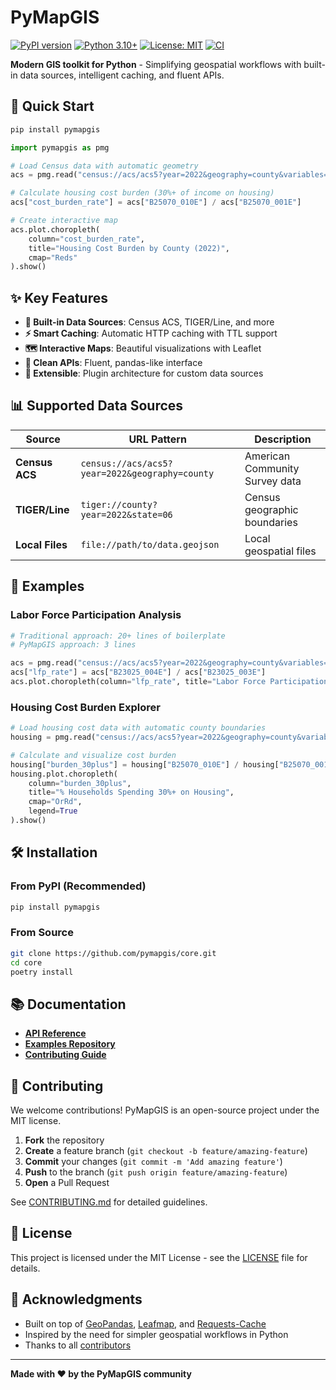 # PyMapGIS

[![PyPI version](https://badge.fury.io/py/pymapgis.svg)](https://badge.fury.io/py/pymapgis)
[![Python 3.10+](https://img.shields.io/badge/python-3.10+-blue.svg)](https://www.python.org/downloads/)
[![License: MIT](https://img.shields.io/badge/License-MIT-yellow.svg)](https://opensource.org/licenses/MIT)
[![CI](https://github.com/pymapgis/core/workflows/CI/badge.svg)](https://github.com/pymapgis/core/actions)

**Modern GIS toolkit for Python** - Simplifying geospatial workflows with built-in data sources, intelligent caching, and fluent APIs.

## 🚀 Quick Start

```bash
pip install pymapgis
```

```python
import pymapgis as pmg

# Load Census data with automatic geometry
acs = pmg.read("census://acs/acs5?year=2022&geography=county&variables=B25070_010E,B25070_001E")

# Calculate housing cost burden (30%+ of income on housing)
acs["cost_burden_rate"] = acs["B25070_010E"] / acs["B25070_001E"]

# Create interactive map
acs.plot.choropleth(
    column="cost_burden_rate",
    title="Housing Cost Burden by County (2022)",
    cmap="Reds"
).show()
```

## ✨ Key Features

- **🔗 Built-in Data Sources**: Census ACS, TIGER/Line, and more
- **⚡ Smart Caching**: Automatic HTTP caching with TTL support
- **🗺️ Interactive Maps**: Beautiful visualizations with Leaflet
- **🧹 Clean APIs**: Fluent, pandas-like interface
- **🔧 Extensible**: Plugin architecture for custom data sources

## 📊 Supported Data Sources

| Source | URL Pattern | Description |
|--------|-------------|-------------|
| **Census ACS** | `census://acs/acs5?year=2022&geography=county` | American Community Survey data |
| **TIGER/Line** | `tiger://county?year=2022&state=06` | Census geographic boundaries |
| **Local Files** | `file://path/to/data.geojson` | Local geospatial files |

## 🎯 Examples

### Labor Force Participation Analysis
```python
# Traditional approach: 20+ lines of boilerplate
# PyMapGIS approach: 3 lines

acs = pmg.read("census://acs/acs5?year=2022&geography=county&variables=B23025_004E,B23025_003E")
acs["lfp_rate"] = acs["B23025_004E"] / acs["B23025_003E"]
acs.plot.choropleth(column="lfp_rate", title="Labor Force Participation").show()
```

### Housing Cost Burden Explorer
```python
# Load housing cost data with automatic county boundaries
housing = pmg.read("census://acs/acs5?year=2022&geography=county&variables=B25070_010E,B25070_001E")

# Calculate and visualize cost burden
housing["burden_30plus"] = housing["B25070_010E"] / housing["B25070_001E"]
housing.plot.choropleth(
    column="burden_30plus",
    title="% Households Spending 30%+ on Housing",
    cmap="OrRd",
    legend=True
).show()
```

## 🛠️ Installation

### From PyPI (Recommended)
```bash
pip install pymapgis
```

### From Source
```bash
git clone https://github.com/pymapgis/core.git
cd core
poetry install
```

## 📚 Documentation

- **[API Reference](https://pymapgis.github.io/core/)**
- **[Examples Repository](https://github.com/pymapgis/examples)**
- **[Contributing Guide](CONTRIBUTING.md)**

## 🤝 Contributing

We welcome contributions! PyMapGIS is an open-source project under the MIT license.

1. **Fork** the repository
2. **Create** a feature branch (`git checkout -b feature/amazing-feature`)
3. **Commit** your changes (`git commit -m 'Add amazing feature'`)
4. **Push** to the branch (`git push origin feature/amazing-feature`)
5. **Open** a Pull Request

See [CONTRIBUTING.md](CONTRIBUTING.md) for detailed guidelines.

## 📄 License

This project is licensed under the MIT License - see the [LICENSE](LICENSE) file for details.

## 🙏 Acknowledgments

- Built on top of [GeoPandas](https://geopandas.org/), [Leafmap](https://leafmap.org/), and [Requests-Cache](https://requests-cache.readthedocs.io/)
- Inspired by the need for simpler geospatial workflows in Python
- Thanks to all [contributors](https://github.com/pymapgis/core/graphs/contributors)

---

**Made with ❤️ by the PyMapGIS community**
